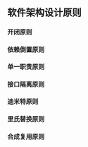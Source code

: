 ## 软件架构设计原则

#### 开闭原则

#### 依赖倒置原则

#### 单一职责原则

#### 接口隔离原则

#### 迪米特原则

#### 里氏替换原则

#### 合成复用原则

